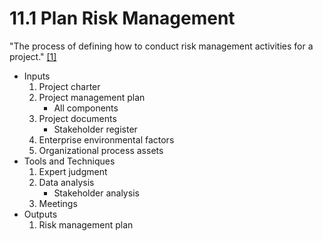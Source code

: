 # 11.1 Plan Risk Management

"The process of defining how to conduct risk management activities for a
project." [[1]](../../home.md#references)

- Inputs
  1. Project charter
  2. Project management plan
     - All components
  3. Project documents
     - Stakeholder register
  4. Enterprise environmental factors
  5. Organizational process assets
- Tools and Techniques
  1. Expert judgment
  2. Data analysis
     - Stakeholder analysis
  3. Meetings
- Outputs
  1. Risk management plan
